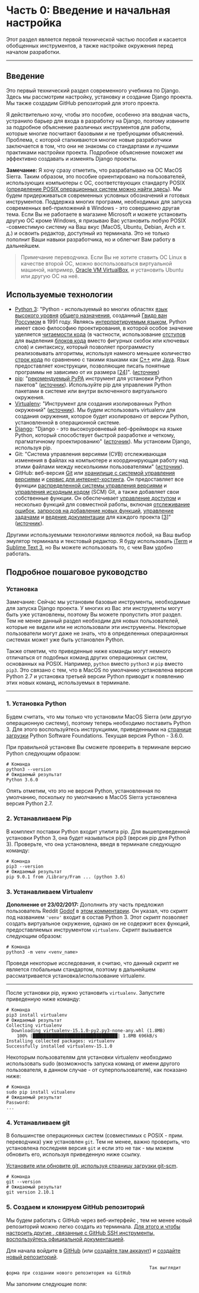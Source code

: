 # Часть 0: Введение и начальная настройка

Этот раздел является первой технической частью пособия и касается обобщенных инструментов, а также настройке окружения перед началом разработки.

---

## Введение

Это первый технический раздел современного учебника по Django. Здесь мы рассмотрим настройку, установку и создание Django проекта. Мы также создадим GitHub репозиторий для этого проекта.

Я действительно хочу, чтобы это пособие, особенно эта вводная часть, устранило барьер для входа в разработку на Django, поэтому извините за подробное объяснение различных инструментов для работы, которые многие посчитают базовыми и не требующими объяснений. Проблема, с которой сталкиваются многие новые разработчики заключается в том, что они не знакомы со стандартами и лучшими практиками настройки проекта. Подробное объяснение поможет им эффективно создавать и изменять Django проекты.

**Замечание:** Я хочу сразу отметить, что разрабатываю на ОС MacOS Sierra. Таким образом, это пособие ориентировано на пользователей, использующих компьютеры с ОС, соответствующих стандарту POSIX \([определение POSIX операционных систем можно найти здесь](https://en.wikipedia.org/wiki/POSIX)\). Мы будем придерживаться современных условных обозначений и готовых инструментов. Поддержка многих программ, необходимых для запуска современных веб-приложений в Windows - это совершенно другая тема. Если Вы не работаете в магазине Microsoft и можете установить другую ОС кроме Windows, я призываю Вас установить любую POSIX -совместимую систему на Ваш вкус \(MacOS, Ubuntu, Debian, Arch и т. д.\) и освоить редактор, доступный из терминала. Это не только пополнит Ваши навыки разработчика, но и облегчит Вам работу в дальнейшем.

> Примечание переводчика. Если Вы не хотите ставить ОС Linux в качестве второй ОС, можно воспользоваться виртуальной машиной, например, [Oracle VM VirtualBox](https://www.virtualbox.org/wiki/Downloads), и установить Ubuntu или другую ОС на неё.

## Используемые технологии

* [Python 3](https://docs.python.org/3/): "Python - используемый во многих областях [язык высокого уровня](https://en.wikipedia.org/wiki/High-level_programming_language) [общего назначения](https://en.wikipedia.org/wiki/General-purpose_programming_language), созданный [Гвидо ван Россумом](https://en.wikipedia.org/wiki/Guido_van_Rossum) в 1991 году. Являясь [интерпретируемым языком](https://en.wikipedia.org/wiki/Interpreted_language), Python имеет свою философию проектирования, в которой особое значение уделяется [читаемости кода](https://en.wikipedia.org/wiki/Readability) \(в частности, использование [отступов](https://en.wikipedia.org/wiki/Whitespace_character) для выделения [блоков кода](https://en.wikipedia.org/wiki/Code_block) вместо фигурных скобок или ключевых слов\) и синтаксису, который позволяет программисту реализовывать алгоритмы, используя намного меньшее количество [строк кода](https://en.wikipedia.org/wiki/Source_lines_of_code) по сравнению с такими языками как [С++](https://en.wikipedia.org/wiki/C%2B%2B) или [Java](https://en.wikipedia.org/wiki/Java_%28programming_language%29). Язык предоставляет конструкции, позволяющие писать понятные программы не зависимо от их размера \[[24](https://en.wikipedia.org/wiki/Python_%28programming_language%29#cite_note-AutoNT-7-24)\]". \([источник](https://en.wikipedia.org/wiki/Python_%28programming_language%29)\)
* [pip](https://pip.pypa.io/en/stable/): "[рекомендуемый PyPA](https://packaging.python.org/en/latest/current/) инструмент для установки Python пакетов" \([источник](https://virtualenv.pypa.io/en/stable/)\). Используйте pip для управления Python пакетами в системе или внутри включенного виртуального окружения.
* [Virtualenv](https://virtualenv.pypa.io/en/stable/): "Инструмент для создания изолированных Python окружений" \([источник](https://virtualenv.pypa.io/en/stable/)\). Мы будем использовать virtualenv для создания окружения, которое будет изолировано от версии Python, установленной в операционной системе.
* [Django](https://docs.djangoproject.com/en/dev/): "Django - это высокоуровневый веб-фреймворк на языке Python, который способствует быстрой разработке и четкому, прагматичному проектированию" \([источник](https://www.djangoproject.com/)\). Мы установим Django, используя pip.
* Git: "Система управления версиями \(СУВ\) отслеживающая изменения в файлах на компьютере и координирующая работу над этими файлами между несколькими пользователями" \([источник](https://en.wikipedia.org/wiki/Git)\).
* GitHub: веб-версия [Git](https://en.wikipedia.org/wiki/Git) или [хранилище с системой управления версиями](https://en.wikipedia.org/wiki/Repository_%28version_control%29) и [сервис для интернет-хостинга](https://en.wikipedia.org/wiki/Internet_hosting_service). Он предоставляет все функции [распределенной системы управления версиями](https://en.wikipedia.org/wiki/Distributed_version_control) и [управления исходным кодом](https://en.wikipedia.org/wiki/Source_code_management) \(SCM\) Git, а также добавляет свои собственные функции. Он обеспечивает [управление доступом](https://en.wikipedia.org/wiki/Access_control) и несколько функций для совместной работы, включая [отслеживание ошибок](https://en.wikipedia.org/wiki/Bug_tracking_system), [запросов на добавление новых функций](https://en.wikipedia.org/wiki/Software_feature), [управление задачами](https://en.wikipedia.org/wiki/Task_management)  и [ведение документации](https://en.wikipedia.org/wiki/Wiki) для каждого проекта \[[3](https://en.wikipedia.org/wiki/GitHub#cite_note-hugeinvestment-3)\]" \([источник](https://en.wikipedia.org/wiki/GitHub)\).

Другими используемыми технологиями являются любой, на Ваш выбор эмулятор терминала и текстовый редактор. Я буду использовать [iTerm](https://github.com/gnachman/iTerm2) и [Sublime Text 3](https://www.sublimetext.com/), но Вы можете использовать то, с чем Вам удобно работать.

## Подробное пошаговое руководство

### Установка

Замечание: Сейчас мы установим базовые инструменты, необходимые для запуска Django проекта. У многих из Вас эти инструменты могут быть уже установлены, поэтому Вы можете пропустить этот раздел. Тем не менее данный раздел необходим для новых пользователей, которые не видели или не использовали эти инструменты. Некоторые пользователи могут даже не знать, что в определенных операционных системах может уже быть установлен Python.

Также отметим, что приведенные ниже команды могут немного отличаться от подобных команд других операционных систем, основанных на POSIX. Например, `python` вместо `python3` и `pip` вместо `pip3`.  Это связано с тем, что в MacOS по умолчанию установлена версия Python 2.7 и установка третьей версии Python приводит к появлению этих новых команд, используемых в терминале.

---

### 1. Установка Python

Будем считать, что мы только что установили MacOS Sierra \(или другую операционную систему\), поэтому теперь необходимо поставить Python 3. Для этого воспользуйтесь инструкциями, приведенными на [странице загрузки](https://www.python.org/downloads/) Python Software Foundations. Текущая версия Python - 3.6.0.

При правильной установке Вы сможете проверить в терминале версию Python следующим образом:

```
# Команда
python3 --version
# Ожидаемый результат
Python 3.6.0
```

Опять отметим, что это не версия Python, установленная по умолчанию, поскольку по умолчанию в MacOS Sierra установлена версия Python 2.7.

### 2. Устанавливаем Pip

В комплект поставки Python входит утилита pip. Для вышеприведенной установки Python 3, она будет называться pip3 \(версия pip для Python 3\). Проверьте, что она установлена, введя в терминале следующую команду:

```
# Команда
pip3 --version
# Ожидаемый результат
pip 9.0.1 from /Library/Fram ... (python 3.6)
```

### 3. Устанавливаем Virtualenv

**Дополнение от 23/02/2017:** Дополнить эту часть предложил пользователь Reddit [Godof](https://www.reddit.com/user/Godof) в [этом комментарии](https://www.reddit.com/r/django/comments/5vlyx5/modern_django_part_0_introduction_and_initial/de3avsz/). Он указал, что скрипт под названием `'venv'` входит в состав Python 3. Этот скрипт позволяет создать виртуальное окружение, однако он не содержит всех функций, предоставляемых инструментом `virtualenv`.  Скрипт вызывается следующим образом:

```
# Команда
python3 -m venv <venv_name>
```

Проведя некоторые исследования, я считаю, что данный скрипт не является глобальным стандартом, поэтому в дальнейшем рассматривается установка/использование virtualenv.

---

После установки pip, нужно установить `virtualenv`. Запустите приведенную ниже команду:

```
# Команда
pip3 install virtualenv
# Ожидаемый результат
Collecting virtualenv
  Downloading virtualenv-15.1.0-py2.py3-none-any.whl (1.8MB)
    100% |████████████████████████████████| 1.8MB 696kB/s
Installing collected packages: virtualenv
Successfully installed virtualenv-15.1.0
```

Некоторым пользователям для установки virtualenv необходимо использовать sudo \(возможность запуска команд от имени другого пользователя, в данном случае - от суперпользователя\), как показано ниже:

```
# Команда
sudo pip install vitualenv
# Ожидаемый результат
Password:
...
```

### 4. Устанавливаем git

В большинстве операционных систем \(совместимых с POSIX - прим. переводчика\) уже установлен `git`.  Тем не менее, важно проверить, что установлена последняя версия `git` и если это не так - мы можем обновить его, используя приведенную ниже ссылку.

[Установите или обновите git, используя страницу загрузки git-scm](https://git-scm.com/download/).

```
# Команда
git --version
# Ожидаемый результат
git version 2.10.1
```

### 5. Создаем и клонируем GitHub репозиторий

Мы будем работать с GitHub через веб-интерфейс , тем не менее новый репозиторий можно легко создать из терминала. [Для этого и чтобы настроить другие , связанные с GitHub SSH инструменты, воспользуйтесь официальной документацией](https://help.github.com/articles/connecting-to-github-with-ssh/).

Для начала войдите в [GitHub](https://www.github.com/) \(или [создайте там аккаунт](https://github.com/join)\) и [создайте новый репозиторий](https://github.com/new).



                                                          Так выглядит форма при создании нового репозитория на GitHub

Мы заполним следующие поля:





